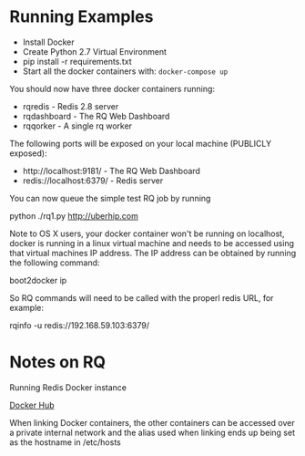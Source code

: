 # Running Examples

* Install Docker
* Create Python 2.7 Virtual Environment
* pip install -r requirements.txt
* Start all the docker containers with: `docker-compose up`

You should now have three docker containers running:

* rqredis - Redis 2.8 server
* rqdashboard - The RQ Web Dashboard
* rqqorker - A single rq worker

The following ports will be exposed on your local machine (PUBLICLY
exposed):

* http://localhost:9181/ - The RQ Web Dashboard
* redis://localhost:6379/ - Redis server

You can now queue the simple test RQ job by running

  python ./rq1.py http://uberhip.com

Note to OS X users, your docker container won't be running on localhost,
docker is running in a linux virtual machine and needs to be accessed
using that virtual machines IP address.  The IP address can be obtained
by running the following command:

  boot2docker ip

So RQ commands will need to be called with the properl redis URL, for
example:

  rqinfo -u redis://192.168.59.103:6379/

# Notes on RQ

Running Redis Docker instance

[Docker Hub](https://registry.hub.docker.com/_/redis/)

When linking Docker containers, the other containers can be accessed
over a private internal network and the alias used when linking ends up
being set as the hostname in /etc/hosts
